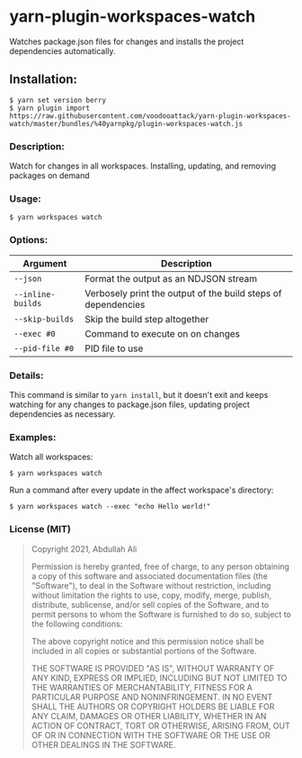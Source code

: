 # yarn-plugin-workspaces-watch
Watches package.json files for changes and installs the project dependencies automatically.  

## Installation:
```
$ yarn set version berry
$ yarn plugin import https://raw.githubusercontent.com/voodooattack/yarn-plugin-workspaces-watch/master/bundles/%40yarnpkg/plugin-workspaces-watch.js
```

### Description:
Watch for changes in all workspaces. Installing, updating, and removing packages on demand

### Usage:

`$ yarn workspaces watch`

### Options:

|Argument|Description|
|-----|-----|
| `--json` |            Format the output as an NDJSON stream |
| `--inline-builds`  |  Verbosely print the output of the build steps of dependencies |
| `--skip-builds`   |    Skip the build step altogether |
| `--exec #0`  |         Command to execute on on changes |
| `--pid-file #0`  |    PID file to use |

### Details:

This command is similar to `yarn install`, but it doesn't exit and keeps
watching for any changes to package.json files, updating project dependencies as
necessary.

### Examples:

Watch all workspaces:

`$ yarn workspaces watch`

Run a command after every update in the affect workspace's directory:

`$ yarn workspaces watch --exec "echo Hello world!"`

### License (MIT)

>Copyright 2021, Abdullah Ali
>
>Permission is hereby granted, free of charge, to any person obtaining a copy of this software and associated documentation files (the "Software"), to deal in the Software without restriction, including without limitation the rights to use, copy, modify, merge, publish, distribute, sublicense, and/or sell copies of the Software, and to permit persons to whom the Software is furnished to do so, subject to the following conditions:
>
>The above copyright notice and this permission notice shall be included in all copies or substantial portions of the Software.
>
>THE SOFTWARE IS PROVIDED "AS IS", WITHOUT WARRANTY OF ANY KIND, EXPRESS OR IMPLIED, INCLUDING BUT NOT LIMITED TO THE WARRANTIES OF MERCHANTABILITY, FITNESS FOR A PARTICULAR PURPOSE AND NONINFRINGEMENT. IN NO EVENT SHALL THE AUTHORS OR COPYRIGHT HOLDERS BE LIABLE FOR ANY CLAIM, DAMAGES OR OTHER LIABILITY, WHETHER IN AN ACTION OF CONTRACT, TORT OR OTHERWISE, ARISING FROM, OUT OF OR IN CONNECTION WITH THE SOFTWARE OR THE USE OR OTHER DEALINGS IN THE SOFTWARE.
